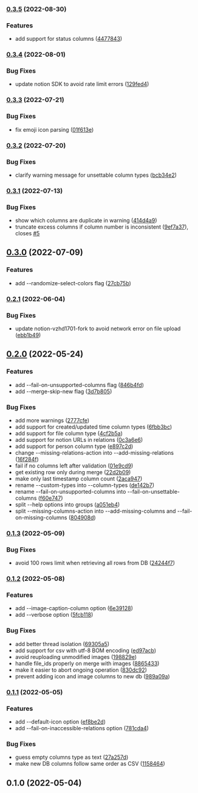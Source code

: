 ### [0.3.5](https://github.com/vzhd1701/csv2notion/compare/v0.3.4...v0.3.5) (2022-08-30)

### Features

- add support for status columns ([4477843](https://github.com/vzhd1701/csv2notion/commit/447784318a770acf8eba48d3b7df46687b18b988))

### [0.3.4](https://github.com/vzhd1701/csv2notion/compare/v0.3.3...v0.3.4) (2022-08-01)

### Bug Fixes

- update notion SDK to avoid rate limit errors ([129fed4](https://github.com/vzhd1701/csv2notion/commit/129fed4d508e8768e0a1008ba41c4b01b4bfacf3))

### [0.3.3](https://github.com/vzhd1701/csv2notion/compare/v0.3.2...v0.3.3) (2022-07-21)

### Bug Fixes

- fix emoji icon parsing ([01f613e](https://github.com/vzhd1701/csv2notion/commit/01f613ef308ad49bf72befe88787fa3bad741997))

### [0.3.2](https://github.com/vzhd1701/csv2notion/compare/v0.3.1...v0.3.2) (2022-07-20)

### Bug Fixes

- clarify warning message for unsettable column types ([bcb34e2](https://github.com/vzhd1701/csv2notion/commit/bcb34e2350b5ee33b416bcc8dfddd2758277e160))

### [0.3.1](https://github.com/vzhd1701/csv2notion/compare/v0.3.0...v0.3.1) (2022-07-13)

### Bug Fixes

- show which columns are duplicate in warning ([414d4a9](https://github.com/vzhd1701/csv2notion/commit/414d4a90372775df99fbaa0ffe86369677bd1135))
- truncate excess columns if column number is inconsistent ([9ef7a37](https://github.com/vzhd1701/csv2notion/commit/9ef7a3731f700812f5ca03a36a18792ca48cf1f7)), closes [#5](https://github.com/vzhd1701/csv2notion/issues/5)

## [0.3.0](https://github.com/vzhd1701/csv2notion/compare/v0.2.1...v0.3.0) (2022-07-09)

### Features

- add --randomize-select-colors flag ([27cb75b](https://github.com/vzhd1701/csv2notion/commit/27cb75b25184a64d1c653f6bd25b920ef28ac8de))

### [0.2.1](https://github.com/vzhd1701/csv2notion/compare/v0.2.0...v0.2.1) (2022-06-04)

### Bug Fixes

- update notion-vzhd1701-fork to avoid network error on file upload ([ebb1b49](https://github.com/vzhd1701/csv2notion/commit/ebb1b49b6be7d8646406b5e21ebec50781f73907))

## [0.2.0](https://github.com/vzhd1701/csv2notion/compare/v0.1.3...v0.2.0) (2022-05-24)

### Features

- add --fail-on-unsupported-columns flag ([846b4fd](https://github.com/vzhd1701/csv2notion/commit/846b4fd2ba7bee6801bfe4da75c99a003f5f662f))
- add --merge-skip-new flag ([3d7b805](https://github.com/vzhd1701/csv2notion/commit/3d7b805385818a4a157064184f061f65af87a302))

### Bug Fixes

- add more warnings ([2777cfe](https://github.com/vzhd1701/csv2notion/commit/2777cfe17300519ca803c5b7cb35303162a68e5d))
- add support for created/updated time column types ([6fbb3bc](https://github.com/vzhd1701/csv2notion/commit/6fbb3bcb7a32736ee08b0c64f0d661d68dd75217))
- add support for file column type ([4cf2b5a](https://github.com/vzhd1701/csv2notion/commit/4cf2b5a86958a22510ffcff37797c4211e2a826b))
- add support for notion URLs in relations ([0c3a6e6](https://github.com/vzhd1701/csv2notion/commit/0c3a6e608bebd1875bf797ecb1b8809d56f54aa2))
- add support for person column type ([e897c2d](https://github.com/vzhd1701/csv2notion/commit/e897c2d3189c503e6d33e6d05d038d1eb130c1a9))
- change --missing-relations-action into --add-missing-relations ([16f284f](https://github.com/vzhd1701/csv2notion/commit/16f284fd7084ddfe5f2bd1acae21bdaff4bea1ae))
- fail if no columns left after validation ([01e9cd9](https://github.com/vzhd1701/csv2notion/commit/01e9cd9cef6306a0fa3b643afad4988a3d7471e1))
- get existing row only during merge ([22d2b09](https://github.com/vzhd1701/csv2notion/commit/22d2b094343a394cf0b149e79ac05e1aae078422))
- make only last timestamp column count ([2aca947](https://github.com/vzhd1701/csv2notion/commit/2aca9477fcff5c29f4082ea9f8ae4d62bb4a02c2))
- rename --custom-types into --column-types ([de142b7](https://github.com/vzhd1701/csv2notion/commit/de142b797029c529cb43e83af52bea068d1c3c26))
- rename --fail-on-unsupported-columns into --fail-on-unsettable-columns ([f60e747](https://github.com/vzhd1701/csv2notion/commit/f60e747b449fd09cc7103ce94f6e3bb6d5f0aa35))
- split --help options into groups ([a051eb4](https://github.com/vzhd1701/csv2notion/commit/a051eb48ce2140c15131aab232bdc32a70b8b6c3))
- split --missing-columns-action into --add-missing-columns and --fail-on-missing-columns ([804908d](https://github.com/vzhd1701/csv2notion/commit/804908d238fdbc51d04c4af9fcda1e6ff2fb11da))

### [0.1.3](https://github.com/vzhd1701/csv2notion/compare/v0.1.2...v0.1.3) (2022-05-09)

### Bug Fixes

- avoid 100 rows limit when retrieving all rows from DB ([24244f7](https://github.com/vzhd1701/csv2notion/commit/24244f7f1ea846f8ad810565b152249e6944b51c))

### [0.1.2](https://github.com/vzhd1701/csv2notion/compare/v0.1.1...v0.1.2) (2022-05-08)

### Features

- add --image-caption-column option ([6e39128](https://github.com/vzhd1701/csv2notion/commit/6e39128ed44afab581d39698913f87ddec21278a))
- add --verbose option ([5fcb118](https://github.com/vzhd1701/csv2notion/commit/5fcb118e2238b44c549c627d07ceda34b8a8158d))

### Bug Fixes

- add better thread isolation ([69305a5](https://github.com/vzhd1701/csv2notion/commit/69305a54323dfb9f2458b064802ab985ee3b69b4))
- add support for csv with utf-8 BOM encoding ([ed97acb](https://github.com/vzhd1701/csv2notion/commit/ed97acbc763137d13a8f4dff040173d5b96a7898))
- avoid reuploading unmodified images ([198829e](https://github.com/vzhd1701/csv2notion/commit/198829ebfb56f7fc03c0be618c23a24b8281960e))
- handle file_ids properly on merge with images ([8865433](https://github.com/vzhd1701/csv2notion/commit/886543345ed0347eb4756da57e744be669a86b5a))
- make it easier to abort ongoing operation ([830dc92](https://github.com/vzhd1701/csv2notion/commit/830dc922fae0590e630053ea19b1c5c4cfaa90b8))
- prevent adding icon and image columns to new db ([989a09a](https://github.com/vzhd1701/csv2notion/commit/989a09a3b48332c6479b448f8067da03ac41516d))

### [0.1.1](https://github.com/vzhd1701/csv2notion/compare/v0.1.0...v0.1.1) (2022-05-05)

### Features

- add --default-icon option ([ef8be2d](https://github.com/vzhd1701/csv2notion/commit/ef8be2dbf6e0fb1672a417720819bf50dee93e01))
- add --fail-on-inaccessible-relations option ([781cda4](https://github.com/vzhd1701/csv2notion/commit/781cda4630ab73350c33ce9673932ad90fb19171))

### Bug Fixes

- guess empty columns type as text ([27a257d](https://github.com/vzhd1701/csv2notion/commit/27a257d49ef46890f3a4e0af361ac64cbd525eea))
- make new DB columns follow same order as CSV ([1158464](https://github.com/vzhd1701/csv2notion/commit/1158464bc238717c45cef36371bad41f931805a6))

## 0.1.0 (2022-05-04)
